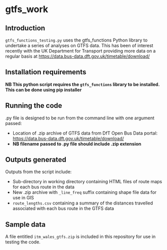 # gtfs_work

## Introduction
`gtfs_functions_testing.py` uses the gtfs_functions Python library to undertake a series of analyses on GTFS data. This has been of interest recently with the UK Department for Transport providing more data on a regular basis at https://data.bus-data.dft.gov.uk/timetable/download/

## Installation requirements
**NB This python script requires the `gtfs_functions` library to be installed. This can be done using pip installer**

## Running the code
.py file is designed to be run from the command line with one argument passed:
* Location of .zip archive of GTFS data from DfT Open Bus Data portal: https://data.bus-data.dft.gov.uk/timetable/download/
* **NB filename passed to .py file should include .zip extension**

## Outputs generated
Outputs from the script include:
* Sub-directory in working directory containing HTML files of route maps for each bus route in the data
* New .zip archive with `_line_freq` suffix containing shape file data for use in GIS
* `route_lengths.csv` containing a summary of the distances travelled associated with each bus route in the GTFS data

## Sample data
A file entitled `itm_wales_gtfs.zip` is included in this repository for use in testing the code.
